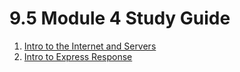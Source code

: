 # 9.5 Module 4 Study Guide

1. [Intro to the Internet and Servers](./01-intro-to-internet-and-servers.md)
1. [Intro to Express Response](./02-intro-to-express-response.md)